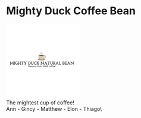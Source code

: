 # Mighty Duck Coffee Bean
![Mighty Duck Coffee](images/mighty-duck.jpg)\
The mightest cup of coffee!\
Ann - Gincy - Matthew - Elon - Thiago\